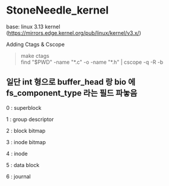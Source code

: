# StoneNeedle_kernel
base: linux 3.13 kernel (https://mirrors.edge.kernel.org/pub/linux/kernel/v3.x/)



Adding Ctags & Cscope
>make ctags  
>find "$PWD" -name "\*.c" -o -name "\*.h" | cscope -q -R -b




## 일단 int 형으로 buffer_head 랑 bio 에 fs_component_type 라는 필드 파놓음 

0 : superblock 

1 : group descriptor

2 : block bitmap

3 : inode bitmap

4 : inode

5 : data block

6 : journal

